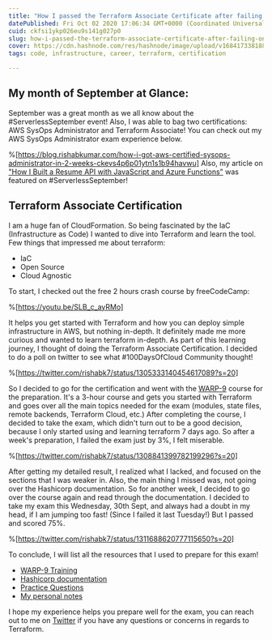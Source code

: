 ```yaml
---
title: "How I passed the Terraform Associate Certificate after failing on the first attempt"
datePublished: Fri Oct 02 2020 17:06:34 GMT+0000 (Coordinated Universal Time)
cuid: ckfsi1ykp026eu9s141g027p0
slug: how-i-passed-the-terraform-associate-certificate-after-failing-on-the-first-attempt
cover: https://cdn.hashnode.com/res/hashnode/image/upload/v1684173381888/90f0fe8d-f3ba-4f4d-8cec-1983af339c0d.png
tags: code, infrastructure, career, terraform, certification

---
```


## My month of September at Glance:

September was a great month as we all know about the #ServerlessSeptember event!
Also, I was able to bag two certifications: AWS SysOps Administrator and Terraform Associate! You can check out my AWS SysOps Administrator exam experience below.

%[https://blog.rishabkumar.com/how-i-got-aws-certified-sysops-administrator-in-2-weeks-ckevs4p6p01ytn1s1b94havwu]
Also, my article on ["How I Built a Resume API with JavaScript and Azure Functions"](https://blog.rishabkumar.com/how-i-built-a-resume-api-with-javascript-and-azure-functions-ckesofyvt00grkls17pir3qd9)
was featured on #ServerlessSeptember!

## Terraform Associate Certification
I am a huge fan of CloudFormation. So being fascinated by the IaC (Infrastructure as Code) I wanted to dive into Terraform and learn the tool.
Few things that impressed me about terraform:
- IaC
- Open Source
- Cloud Agnostic

To start, I checked out the free 2 hours crash course by freeCodeCamp:

%[https://youtu.be/SLB_c_ayRMo]

It helps you get started with Terraform and how you can deploy simple infrastructure in AWS, but nothing in-depth. It definitely made me more curious and wanted to learn terraform in-depth. As part of this learning journey, I thought of doing the Terraform Associate Certification. I decided to do a poll on twitter to see what #100DaysOfCloud Community thought!

%[https://twitter.com/rishabk7/status/1305333140454617089?s=20]

So I decided to go for the certification and went with the [WARP-9](https://warp-9.com/) course for the preparation. It's a 3-hour course and gets you started with Terraform and goes over all the main topics needed for the exam (modules, state files, remote backends, Terraform Cloud, etc.) After completing the course, I decided to take the exam, which didn't turn out to be a good decision, because I only started using and learning terraform 7 days ago. So after a week's preparation, I failed the exam just by 3%, I felt miserable.

%[https://twitter.com/rishabk7/status/1308841399782199296?s=20]

After getting my detailed result, I realized what I lacked, and focused on the sections that I was weaker in. Also, the main thing I missed was, not going over the Hashicorp documentation.
So for another week, I decided to go over the course again and read through the documentation.
I decided to take my exam this Wednesday, 30th Sept, and always had a doubt in my head, if I am jumping too fast! (Since I failed it last Tuesday!) But I passed and scored 75%.  

%[https://twitter.com/rishabk7/status/1311688620777115650?s=20]

To conclude, I will list all the resources that I used to prepare for this exam!

- [WARP-9 Training](https://warp-9.com/p/terraform-certification-prep-course)
- [Hashicorp documentation](https://learn.hashicorp.com/tutorials/terraform/associate-study?in=terraform/certification)
- [Practice Questions](https://medium.com/bb-tutorials-and-thoughts/250-practice-questions-for-terraform-associate-certification-7a3ccebe6a1a)
- [My personal notes](https://rishabkumar7.github.io/CloudNotes/)


I hope my experience helps you prepare well for the exam, you can reach out to me on [Twitter](https://twiteer.com/rishabk7) if you have any questions or concerns in regards to Terraform.